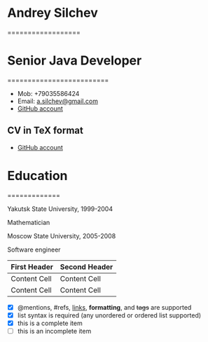 # Andrey Silchev #
==================

# Senior Java Developer #
=========================

* Mob: +79035586424
* Email: a.silchev@gmail.com
* [GitHub account](https://https://github.com/asilchev)

## CV in TeX format ##

* [GitHub account](https://https://github.com/asilchev)


# Education #
=============

Yakutsk State University, 1999-2004

Mathematician

Moscow State University, 2005-2008

Software engineer

| First Header  | Second Header |
| ------------- | ------------- |
| Content Cell  | Content Cell  |
| Content Cell  | Content Cell  |

- [x] @mentions, #refs, [links](), **formatting**, and <del>tags</del> are supported
- [x] list syntax is required (any unordered or ordered list supported)
- [x] this is a complete item
- [ ] this is an incomplete item
